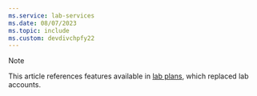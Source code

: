 ```yaml
---
ms.service: lab-services
ms.date: 08/07/2023
ms.topic: include
ms.custom: devdivchpfy22
---
```


> [!NOTE]
> This article references features available in [lab plans](../concept-lab-accounts-versus-lab-plans.md), which replaced lab accounts.
